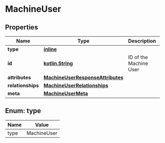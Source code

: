 # MachineUser

## Properties
Name | Type | Description | Notes
------------ | ------------- | ------------- | -------------
**type** | [**inline**](#TypeEnum) |  | 
**id** | [**kotlin.String**](.md) | ID of the Machine User  | 
**attributes** | [**MachineUserResponseAttributes**](MachineUserResponseAttributes.md) |  |  [optional]
**relationships** | [**MachineUserRelationships**](MachineUserRelationships.md) |  |  [optional]
**meta** | [**MachineUserMeta**](MachineUserMeta.md) |  |  [optional]

<a name="TypeEnum"></a>
## Enum: type
Name | Value
---- | -----
type | MachineUser
